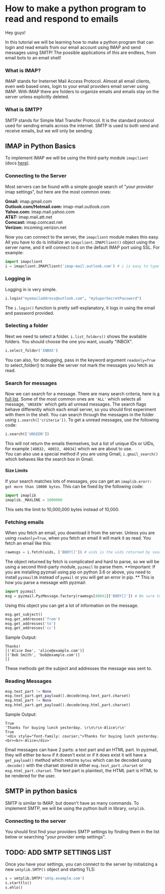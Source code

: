 # How to make a python program to read and respond to emails
Hey guys!

In this tutorial we will be learning how to make a python program that can login and read emails from our email account using IMAP and send messages using SMTP! 
The possible applications of this are endless, from email bots to an email shell! 

### What is IMAP?
IMAP stands for Ineternet Mail Access Protocol. Almost all email clients, even web based ones, login to your email providers email server using IMAP.  With IMAP there are folders to organize emails and emails stay on the server unless explicitly deleted.  

### What is SMTP?
SMTP stands for Simple Mail Transfer Protocol.  It is the standard protocol used for sending emails across the internet.  SMTP is used to both send and receive emails, but we will only be sending.  

## IMAP in Python Basics
To implement IMAP we will be using the third-party module ```imapclient``` (docs [here](https://imapclient.readthedocs.io/en/2.1.0/)).  

### Connecting to the Server
Most servers can be found with a simple google search of "*your provider* imap settings", but here are the most common ones:  

**Gmail:** imap.gmail.com  
**Outlook.com/Hotmail.com:** imap-mail.outlook.com  
**Yahoo.com:** imap.mail.yahoo.com  
**AT&T:** imap.mail.att.net  
**Comcast:** imap.comcast.net  
**Verizon:** incoming.verizon.net  

Now you can connect to the server, the ```imapclient``` module makes this easy.  All you have to do is initialize an ```imapclient.IMAPClient()``` object using the server name, and it will connect to it on the default IMAP port using SSL. For example:
```python
import imapclient
i = imapclient.IMAPClient('imap-mail.outlook.com') # i is easy to type
```
### Logging in
Logging in is very simple.    
```python
i.login("myemailaddress@outlook.com", "mySuperSecretPassword")
```
The ```i.login()``` function is pretty self-explanatory, it logs in using the email and password provided.  

### Selecting a folder
Next we need to select a folder.  ```i.list_folders()``` shows the available folders.  You should choose the one you want, usually "INBOX".  
```python
i.select_folder('INBOX')
```
You can also, for debugging, pass in the keyword argument ```readonly=True``` to select_folder() to make the server not mark the messages you fetch as read.  

### Search for messages
Now we can search for a message.  There are many search criteria, here is [a full list](https://gist.github.com/martinrusev/6121028). Some of the most common ones are ```'ALL'``` which selects all message, ```'UNSEEN'``` which gets all unread messages.  The search flags behave differently which each email server, so you should first experiment with them in the shell.  You can search through the messages in the folder using ```i.search(['criteria'])```.  To get a unread messages, use the following code:
```python
i.search(['UNSEEN'])
```
This will not return the emails themselves, but a list of unique IDs or UIDs, for example ```[40032, 40033, 40034]``` which we are about to use.  
You can also use a special method if you are using Gmail, ```i.gmail_search()``` which behaves like the search box in Gmail.  
#### Size Limits
If your search matches lots of messages, you can get an ```imaplib.erorr: got more than 10000 bytes```.  This can be fixed by the following code:
```python
import imaplib
imaplib._MAXLINE = 1000000
```
This sets the limit to 10,000,000 bytes instead of 10,000.
### Fetching emails
When you fetch an email, you download it from the server.  Unless you are using ```readonly=True```, when you fetch an email it will mark it as read.  You fetch an email like this: 
```python
rawmsgs = i.fetch(uids, ['BODY[]']) # uids is the uids returned by search()
```
The object returned by fetch is complicated and hard to parse, so we will be using a second third-party module, ```pyzmail``` to parse them.  **Important: If you are installing pyzmail using pip on python 3.6 or above, you need to install ```pyzmail36``` instead of ```pymail``` or you will get an error in pip. **
This is how you parse a message with pyzmail:
```python
import pyzmail
msg = pyzmail.PyzMessage.factory(rawmsgs[40041]['BODY[]']) # Be sure to change the uid number
```
Using this object you can get a lot of information on the message.  
```python
msg.get_subject()
msg.get_addresses('from')
msg.get_addresses('to')
msg.get_addresses('cc')
```
Sample Output: 
```
Thanks! 
[('Alice Doe', 'alice@example.com')]
[('Bob Smith', 'bob@example.com')]
[]
```
These methods get the subject and addresses the message was sent to.  
### Reading Messages
```python
msg.text_part != None
msg.text_part.get_payload().decode(msg.text_part.charset)
msg.html_part != None
msg.html_part.get_payload().decode(msg.html_part.charset)
```
Sample Output:
```
True
'Thanks for buying lunch yesterday. \r\n\r\n-Alice\r\n'
True
'<div style="font-family: courier;">Thanks for buying lunch yesterday. <br><br>-Alice</div>'
```
Email messages can have 2 parts: a text part and an HTML part.  In pyzmail, they will either be ```None``` if it doesn't exist or if it does exist it will have a ```get_payload()``` method which returns ```bytes``` which can be decoded using ```.decode()``` with the charset stored in either ```msg.text_part.charset``` or ```msg.html_part.charset```.  The text part is plaintext, the HTML part is HTML to be rendered for the user.  
## SMTP in python basics
SMTP is similar to IMAP, but doesn't have as many commands.  To implement SMTP, we will be using the python built in library, ```smtplib```.  
### Connecting to the server
You should first find your providers SMTP settings by finding them in the list below or searching "*your provider* smtp settings".  
## **TODO: ADD SMTP SETTINGS LIST**
Once you have your settings, you can connect to the server by initializing a new ```smtplib.SMTP()``` object and starting TLS:
```python
s = smtplib.SMTP('smtp.example.com')
s.starttls()
s.ehlo()
```

  
